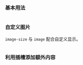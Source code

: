 ### 基本用法

```vue demo src="../../examples/empty/base.vue"
```

### 自定义图片

`image-size` 与 `image` 配合自定义显示。

```vue demo src="../../examples/empty/custom-image.vue"
```

### 利用插槽添加额外内容

```vue demo src="../../examples/empty/slot.vue"
```
